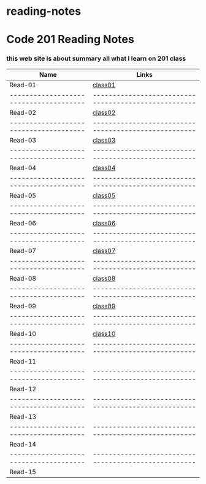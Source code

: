 # reading-notes
# Code 201 Reading Notes
### this web site is about summary all what I learn on 201 class 

Name                                  |  Links                                              
--------------------------------------|----------------------------------------------------
Read-01                               |  [class01](https://nermin-nasasra.github.io/reading-notes/class01) 
--------------------------------------|----------------------------------------------------
Read-02                               |  [class02](https://nermin-nasasra.github.io/reading-notes/class02)
--------------------------------------|----------------------------------------------------
Read-03                               |  [class03](https://nermin-nasasra.github.io/reading-notes/class03) 
--------------------------------------|----------------------------------------------------
Read-04                               |  [class04](https://nermin-nasasra.github.io/reading-notes/class04)
--------------------------------------|----------------------------------------------------
Read-05                               |  [class05](https://nermin-nasasra.github.io/reading-notes/class05)
--------------------------------------|----------------------------------------------------
Read-06                               |  [class06](https://nermin-nasasra.github.io/reading-notes/class06)
--------------------------------------|----------------------------------------------------
Read-07                               |  [class07](https://nermin-nasasra.github.io/reading-notes/class07)
--------------------------------------|----------------------------------------------------
Read-08                               |  [class08](https://nermin-nasasra.github.io/reading-notes/class08)
--------------------------------------|----------------------------------------------------
Read-09                               |  [class09](https://nermin-nasasra.github.io/reading-notes/class09)
--------------------------------------|----------------------------------------------------
Read-10                               |   [class10](https://nermin-nasasra.github.io/reading-notes/class10)
--------------------------------------|----------------------------------------------------
Read-11                               |                                                    
--------------------------------------|----------------------------------------------------
Read-12                               |                                                    
--------------------------------------|----------------------------------------------------
Read-13                               |                                                    
--------------------------------------|----------------------------------------------------
Read-14                               |                                                    
--------------------------------------|----------------------------------------------------
Read-15                               |                                                    
